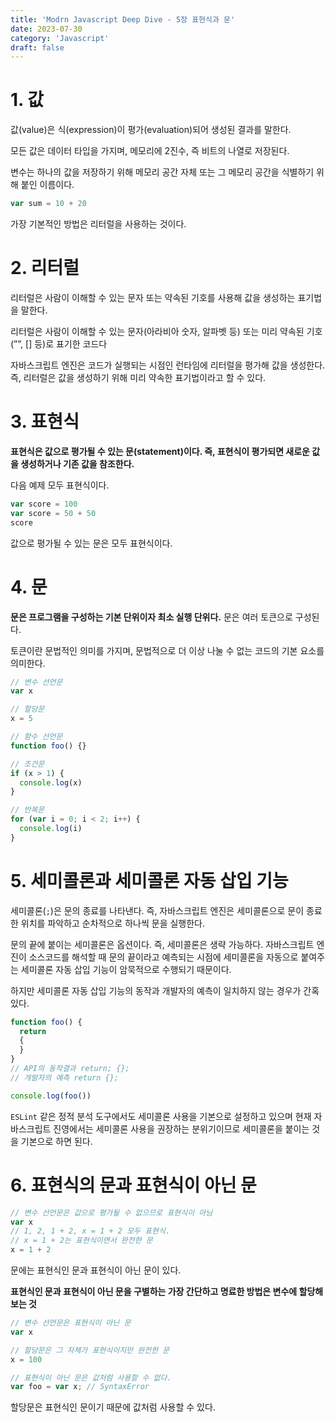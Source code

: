 ```yaml
---
title: 'Modrn Javascript Deep Dive - 5장 표현식과 문'
date: 2023-07-30
category: 'Javascript'
draft: false
---
```


# 1. 값

값(value)은 식(expression)이 평가(evaluation)되어 생성된 결과를 말한다.

모든 값은 데이터 타입을 가지며, 메모리에 2진수, 즉 비트의 나열로 저장된다.

변수는 하나의 값을 저장하기 위해 메모리 공간 자체 또는 그 메모리 공간을 식별하기 위해 붙인 이름이다.

```jsx
var sum = 10 + 20
```

가장 기본적인 방법은 리터럴을 사용하는 것이다.

# 2. 리터럴

리터럴은 사람이 이해할 수 있는 문자 또는 약속된 기호를 사용해 값을 생성하는 표기법을 말한다.

리터럴은 사람이 이해할 수 있는 문자(아라비아 숫자, 알파벳 등) 또는 미리 약속된 기호(””, [] 등)로 표기한 코드다

자바스크립트 엔진은 코드가 실행되는 시점인 런타임에 리터럴을 평가해 값을 생성한다. 즉, 리터럴은 값을 생성하기 위해 미리 약속한 표기법이라고 할 수 있다.

# 3. 표현식

**표현식은 값으로 평가될 수 있는 문(statement)이다. 즉, 표현식이 평가되면 새로운 값을 생성하거나 기존 값을 참조한다.**

다음 예제 모두 표현식이다.

```jsx
var score = 100
var score = 50 + 50
score
```

값으로 평가될 수 있는 문은 모두 표현식이다.

# 4. 문

**문은 프로그램을 구성하는 기본 단위이자 최소 실행 단위다.** 문은 여러 토큰으로 구성된다.

토큰이란 문법적인 의미를 가지며, 문법적으로 더 이상 나눌 수 없는 코드의 기본 요소를 의미한다.

```jsx
// 변수 선언문
var x

// 할당문
x = 5

// 함수 선언문
function foo() {}

// 조건문
if (x > 1) {
  console.log(x)
}

// 반복문
for (var i = 0; i < 2; i++) {
  console.log(i)
}
```

# 5. 세미콜론과 세미콜론 자동 삽입 기능

세미콜론(`;`)은 문의 종료를 나타낸다. 즉, 자바스크립트 엔진은 세미콜론으로 문이 종료한 위치를 파악하고 순차적으로 하나씩 문을 실행한다.

문의 끝에 붙이는 세미콜론은 옵션이다. 즉, 세미콜론은 생략 가능하다. 자바스크립트 엔진이 소스코드를 해석할 때 문의 끝이라고 예측되는 시점에 세미콜론을 자동으로 붙여주는 세미콜론 자동 삽입 기능이 암묵적으로 수행되기 때문이다.

하지만 세미콜론 자동 삽입 기능의 동작과 개발자의 예측이 일치하지 않는 경우가 간혹 있다.

```jsx
function foo() {
  return
  {
  }
}
// API의 동작결과 return; {};
// 개발자의 예측 return {};

console.log(foo())
```

`ESLint` 같은 정적 분석 도구에서도 세미콜론 사용을 기본으로 설정하고 있으며 현재 자바스크립트 진영에서는 세미콜론 사용을 권장하는 분위기이므로 세미콜론을 붙이는 것을 기본으로 하면 된다.

# 6. 표현식의 문과 표현식이 아닌 문

```jsx
// 변수 선언문은 값으로 평가될 수 없으므로 표현식이 아님
var x
// 1, 2, 1 + 2, x = 1 + 2 모두 표현식.
// x = 1 + 2는 표현식이면서 완전한 문
x = 1 + 2
```

문에는 표현식인 문과 표현식이 아닌 문이 있다.

**표현식인 문과 표현식이 아닌 문을 구별하는 가장 간단하고 명료한 방법은 변수에 할당해 보는 것**

```jsx
// 변수 선언문은 표현식이 아닌 문
var x

// 할당문은 그 자체가 표현식이지만 완전한 문
x = 100
```

```jsx
// 표현식이 아닌 문은 값처럼 사용할 수 없다.
var foo = var x; // SyntaxError
```

할당문은 표현식인 문이기 때문에 값처럼 사용할 수 있다.
